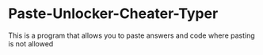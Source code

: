 # Paste-Unlocker-Cheater-Typer
This is a program that allows you to paste answers and code where pasting is not allowed
